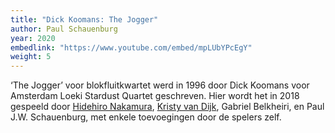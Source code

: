 ```yaml
---
title: "Dick Koomans: The Jogger"
author: Paul Schauenburg
year: 2020
embedlink: "https://www.youtube.com/embed/mpLUbYPcEgY"
weight: 5
---
```

‘The Jogger’ voor blokfluitkwartet werd in 1996 door Dick Koomans voor Amsterdam Loeki Stardust Quartet geschreven. Hier wordt het in 2018 gespeeld door [Hidehiro Nakamura](https://hidehiro-recorder.wixsite.com/hidehiro-recorder), [Kristy van Dijk](https://www.kristyvandijk.com), Gabriel Belkheiri, en Paul J.W. Schauenburg, met enkele toevoegingen door de spelers zelf.
